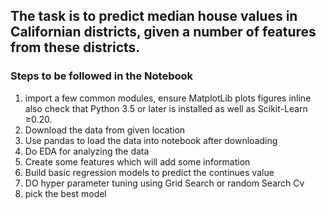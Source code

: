 ## The task is to predict median house values in Californian districts, given a number of features from these districts.

### Steps to be followed in the Notebook

<ol>
<li>import a few common modules, ensure MatplotLib plots figures inline also check that Python 3.5 or later is installed as well as Scikit-Learn ≥0.20.
<li> Download the data from given location
<li>Use pandas to load the data into notebook after downloading
<li> Do EDA for analyzing the data
<li> Create some features which will add some information
<li>Build basic regression models to predict the continues value
<li> DO hyper parameter tuning using Grid Search or random Search Cv
<li> pick the best model
